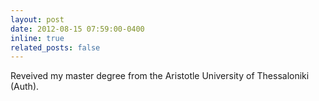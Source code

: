 ```yaml
---
layout: post
date: 2012-08-15 07:59:00-0400
inline: true
related_posts: false
---
```


Reveived my master degree from the Aristotle University of Thessaloniki (Auth).